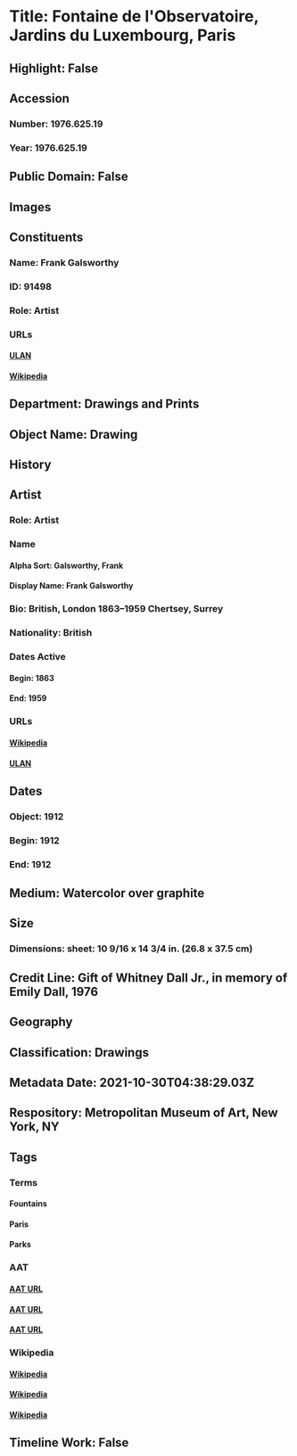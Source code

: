 # Title: Fontaine de l'Observatoire, Jardins du Luxembourg, Paris
## Highlight: False
## Accession
### Number: 1976.625.19
### Year: 1976.625.19
## Public Domain: False
## Images
## Constituents
### Name: Frank Galsworthy
### ID: 91498
### Role: Artist
### URLs
#### [ULAN](http://vocab.getty.edu/page/ulan/500085499)
#### [Wikipedia](https://www.wikidata.org/wiki/Q21591188)
## Department: Drawings and Prints
## Object Name: Drawing
## History
## Artist
### Role: Artist
### Name
#### Alpha Sort: Galsworthy, Frank
#### Display Name: Frank Galsworthy
### Bio: British, London 1863–1959 Chertsey, Surrey
### Nationality: British
### Dates Active
#### Begin: 1863
#### End: 1959
### URLs
#### [Wikipedia](https://www.wikidata.org/wiki/Q21591188)
#### [ULAN](http://vocab.getty.edu/page/ulan/500085499)
## Dates
### Object: 1912
### Begin: 1912
### End: 1912
## Medium: Watercolor over graphite
## Size
### Dimensions: sheet: 10 9/16 x 14 3/4 in. (26.8 x 37.5 cm)
## Credit Line: Gift of Whitney Dall Jr., in memory of Emily Dall, 1976
## Geography
## Classification: Drawings
## Metadata Date: 2021-10-30T04:38:29.03Z
## Respository: Metropolitan Museum of Art, New York, NY
## Tags
### Terms
#### Fountains
#### Paris
#### Parks
### AAT
#### [AAT URL](http://vocab.getty.edu/page/aat/300006179)
#### [AAT URL](http://vocab.getty.edu/page/tgn/7008038)
#### [AAT URL](http://vocab.getty.edu/page/aat/300008187)
### Wikipedia
#### [Wikipedia]()
#### [Wikipedia]()
#### [Wikipedia]()
## Timeline Work: False